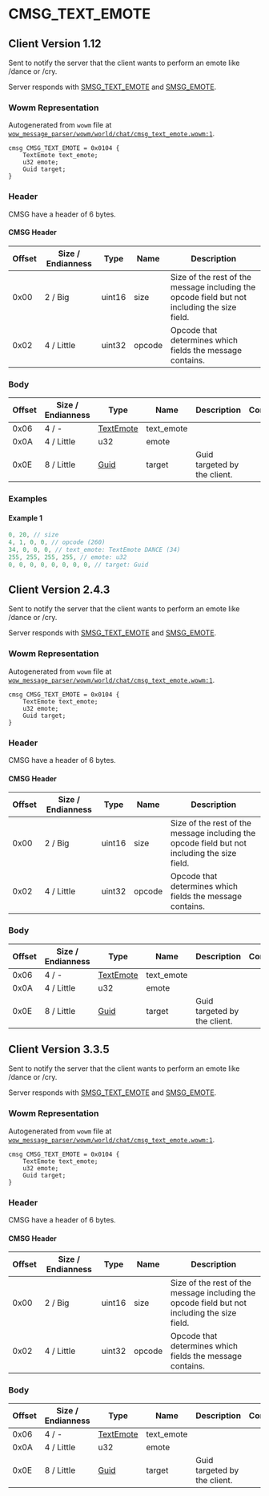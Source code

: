 # CMSG_TEXT_EMOTE

## Client Version 1.12

Sent to notify the server that the client wants to perform an emote like /dance or /cry.

Server responds with [SMSG_TEXT_EMOTE](./smsg_text_emote.md) and [SMSG_EMOTE](./smsg_emote.md).

### Wowm Representation

Autogenerated from `wowm` file at [`wow_message_parser/wowm/world/chat/cmsg_text_emote.wowm:1`](https://github.com/gtker/wow_messages/tree/main/wow_message_parser/wowm/world/chat/cmsg_text_emote.wowm#L1).
```rust,ignore
cmsg CMSG_TEXT_EMOTE = 0x0104 {
    TextEmote text_emote;
    u32 emote;
    Guid target;
}
```
### Header

CMSG have a header of 6 bytes.

#### CMSG Header

| Offset | Size / Endianness | Type   | Name   | Description |
| ------ | ----------------- | ------ | ------ | ----------- |
| 0x00   | 2 / Big           | uint16 | size   | Size of the rest of the message including the opcode field but not including the size field.|
| 0x02   | 4 / Little        | uint32 | opcode | Opcode that determines which fields the message contains.|

### Body

| Offset | Size / Endianness | Type | Name | Description | Comment |
| ------ | ----------------- | ---- | ---- | ----------- | ------- |
| 0x06 | 4 / - | [TextEmote](textemote.md) | text_emote |  |  |
| 0x0A | 4 / Little | u32 | emote |  |  |
| 0x0E | 8 / Little | [Guid](../types/packed-guid.md) | target | Guid targeted by the client. |  |

### Examples

#### Example 1

```c
0, 20, // size
4, 1, 0, 0, // opcode (260)
34, 0, 0, 0, // text_emote: TextEmote DANCE (34)
255, 255, 255, 255, // emote: u32
0, 0, 0, 0, 0, 0, 0, 0, // target: Guid
```
## Client Version 2.4.3

Sent to notify the server that the client wants to perform an emote like /dance or /cry.

Server responds with [SMSG_TEXT_EMOTE](./smsg_text_emote.md) and [SMSG_EMOTE](./smsg_emote.md).

### Wowm Representation

Autogenerated from `wowm` file at [`wow_message_parser/wowm/world/chat/cmsg_text_emote.wowm:1`](https://github.com/gtker/wow_messages/tree/main/wow_message_parser/wowm/world/chat/cmsg_text_emote.wowm#L1).
```rust,ignore
cmsg CMSG_TEXT_EMOTE = 0x0104 {
    TextEmote text_emote;
    u32 emote;
    Guid target;
}
```
### Header

CMSG have a header of 6 bytes.

#### CMSG Header

| Offset | Size / Endianness | Type   | Name   | Description |
| ------ | ----------------- | ------ | ------ | ----------- |
| 0x00   | 2 / Big           | uint16 | size   | Size of the rest of the message including the opcode field but not including the size field.|
| 0x02   | 4 / Little        | uint32 | opcode | Opcode that determines which fields the message contains.|

### Body

| Offset | Size / Endianness | Type | Name | Description | Comment |
| ------ | ----------------- | ---- | ---- | ----------- | ------- |
| 0x06 | 4 / - | [TextEmote](textemote.md) | text_emote |  |  |
| 0x0A | 4 / Little | u32 | emote |  |  |
| 0x0E | 8 / Little | [Guid](../types/packed-guid.md) | target | Guid targeted by the client. |  |

## Client Version 3.3.5

Sent to notify the server that the client wants to perform an emote like /dance or /cry.

Server responds with [SMSG_TEXT_EMOTE](./smsg_text_emote.md) and [SMSG_EMOTE](./smsg_emote.md).

### Wowm Representation

Autogenerated from `wowm` file at [`wow_message_parser/wowm/world/chat/cmsg_text_emote.wowm:1`](https://github.com/gtker/wow_messages/tree/main/wow_message_parser/wowm/world/chat/cmsg_text_emote.wowm#L1).
```rust,ignore
cmsg CMSG_TEXT_EMOTE = 0x0104 {
    TextEmote text_emote;
    u32 emote;
    Guid target;
}
```
### Header

CMSG have a header of 6 bytes.

#### CMSG Header

| Offset | Size / Endianness | Type   | Name   | Description |
| ------ | ----------------- | ------ | ------ | ----------- |
| 0x00   | 2 / Big           | uint16 | size   | Size of the rest of the message including the opcode field but not including the size field.|
| 0x02   | 4 / Little        | uint32 | opcode | Opcode that determines which fields the message contains.|

### Body

| Offset | Size / Endianness | Type | Name | Description | Comment |
| ------ | ----------------- | ---- | ---- | ----------- | ------- |
| 0x06 | 4 / - | [TextEmote](textemote.md) | text_emote |  |  |
| 0x0A | 4 / Little | u32 | emote |  |  |
| 0x0E | 8 / Little | [Guid](../types/packed-guid.md) | target | Guid targeted by the client. |  |

